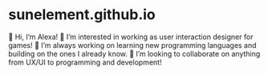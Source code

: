 # sunelement.github.io

👋 Hi, I’m Alexa!
👀 I’m interested in working as user interaction designer for games!
🌱 I’m always working on learning new programming languages and building on the ones I already know.
💞️ I’m looking to collaborate on anything from UX/UI to programming and development!
